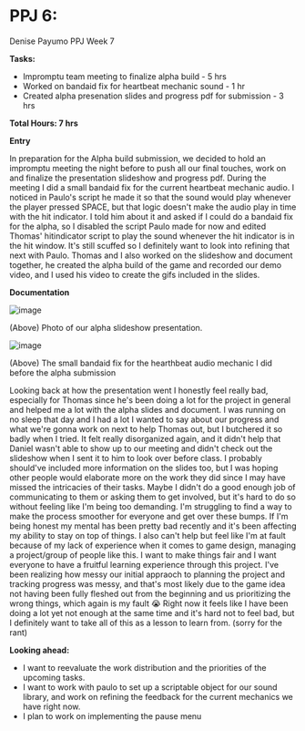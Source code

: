# PPJ 6: 
Denise Payumo PPJ Week 7

**Tasks:**

- Impromptu team meeting to finalize alpha build - 5 hrs
- Worked on bandaid fix for heartbeat mechanic sound - 1 hr
- Created alpha presenation slides and progress pdf for submission - 3 hrs

**Total Hours: 7 hrs**

**Entry** 

In preparation for the Alpha build submission, we decided to hold an impromptu meeting the night before to push all our final touches, work on and finalize the presentation slideshow and progress pdf. During the meeting I did a small bandaid fix for the current heartbeat mechanic audio. I noticed in Paulo's script he made it so that the sound would play whenever the player pressed SPACE, but that logic doesn't make the audio play in time with the hit indicator. I told him about it and asked if I could do a bandaid fix for the alpha, so I disabled the script Paulo made for now and edited Thomas' hitindicator script to play the sound whenever the hit indicator is in the hit window. It's still scuffed so I definitely want to look into refining that next with Paulo. Thomas and I also worked on the slideshow and document together, he created the alpha build of the game and recorded our demo video, and I used his video to create the gifs included in the slides. 

**Documentation**


![image](https://github.com/user-attachments/assets/1681b8e0-f14d-4038-88c2-e4a6ad67bb77)

(Above) Photo of our alpha slideshow presentation.

![image](https://github.com/user-attachments/assets/36403656-d918-454f-bda6-66fc68cda1e7)

(Above) The small bandaid fix for the hearthbeat audio mechanic I did before the alpha submission




Looking back at how the presentation went I honestly feel really bad, especially for Thomas since he's been doing a lot for the project in general and helped me a lot with the alpha slides and document. I was running on no sleep that day and I had a lot I wanted to say about our progress and what we're gonna work on next to help Thomas out, but I butchered it so badly when I tried. It felt really disorganized again, and it didn't help that Daniel wasn't able to show up to our meeting and didn't check out the slideshow when I sent it to him to look over before class. I probably should've included more information on the slides too, but I was hoping other people would elaborate more on the work they did since I may have missed the intricacies of their tasks. Maybe I didn't do a good enough job of communicating to them or asking them to get involved, but it's hard to do so without feeling like I'm being too demanding. I'm struggling to find a way to make the process smoother for everyone and get over these bumps. If I'm being honest my mental has been pretty bad recently and it's been affecting my ability to stay on top of things. I also can't help but feel like I'm at fault because of my lack of experience when it comes to game design, managing a project/group of people like this. I want to make things fair and I want everyone to have a fruitful learning experience through this project. I've been realizing how messy our initial appraoch to planning the project and tracking progress was messy, and that's most likely due to the game idea not having been fully fleshed out from the beginning and us prioritizing the wrong things, which again is my fault 😭 Right now it feels like I have been doing a lot yet not enough at the same time and it's hard not to feel bad, but I definitely want to take all of this as a lesson to learn from.
(sorry for the rant)

**Looking ahead:**
- I want to reevaluate the work distribution and the priorities of the upcoming tasks.
- I want to work with paulo to set up a scriptable object for our sound library, and work on refining the feedback for the current mechanics we have right now.
- I plan to work on implementing the pause menu
